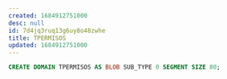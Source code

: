 ```yaml
---
created: 1684912751000
desc: null
id: 7d4jq3ruq13g6uy8o48zwhe
title: TPERMISOS
updated: 1684912751000
---
```


```sql
CREATE DOMAIN TPERMISOS AS BLOB SUB_TYPE 0 SEGMENT SIZE 80;
```